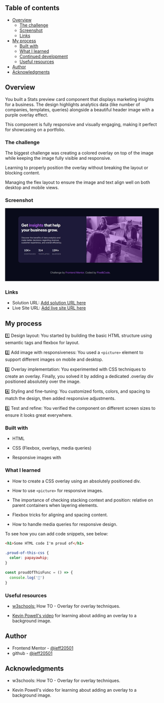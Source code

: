 

## Table of contents

- [Overview](#overview)
  - [The challenge](#the-challenge)
  - [Screenshot](#screenshot)
  - [Links](#links)
- [My process](#my-process)
  - [Built with](#built-with)
  - [What I learned](#what-i-learned)
  - [Continued development](#continued-development)
  - [Useful resources](#useful-resources)
- [Author](#author)
- [Acknowledgments](#acknowledgments)


## Overview

You built a Stats preview card component that displays marketing insights for a business. The design highlights analytics data (like number of companies, templates, queries) alongside a beautiful header image with a purple overlay effect.

This component is fully responsive and visually engaging, making it perfect for showcasing on a portfolio.

### The challenge

The biggest challenge was creating a colored overlay on top of the image while keeping the image fully visible and responsive.

Learning to properly position the overlay without breaking the layout or blocking content.

Managing the flex layout to ensure the image and text align well on both desktop and mobile views.

### Screenshot

![](./images/Screenshot_15-7-2025_174741_127.0.0.1.jpeg)


### Links

- Solution URL: [Add solution URL here](https://your-solution-url.com)
- Live Site URL: [Add live site URL here](https://your-live-site-url.com)

## My process
1️⃣ Design layout: You started by building the basic HTML structure using semantic tags and flexbox for layout.

2️⃣ Add image with responsiveness: You used a ```<picture>``` element to support different images on mobile and desktop.

3️⃣ Overlay implementation: You experimented with CSS techniques to create an overlay. Finally, you solved it by adding a dedicated .overlay div positioned absolutely over the image.

4️⃣ Styling and fine-tuning: You customized fonts, colors, and spacing to match the design, then added responsive adjustments.

5️⃣ Test and refine: You verified the component on different screen sizes to ensure it looks great everywhere.

### Built with

- HTML

- CSS (Flexbox, overlays, media queries)

- Responsive images with <picture>

### What I learned

- How to create a CSS overlay using an absolutely positioned div.

- How to use ```<picture>``` for responsive images.

- The importance of checking stacking context and position: relative on parent containers when layering elements.

- Flexbox tricks for aligning and spacing content.

- How to handle media queries for responsive design.


To see how you can add code snippets, see below:

```html
<h1>Some HTML code I'm proud of</h1>
```
```css
.proud-of-this-css {
  color: papayawhip;
}
```
```js
const proudOfThisFunc = () => {
  console.log('🎉')
}
```


### Useful resources

- [w3schools:](https://www.w3schools.com/howto/howto_css_overlay.asp) How TO - Overlay for overlay techniques.

- [Kevin Powell's video](https://www.youtube.com/watch?v=NwnZU6mWJkk) for learning about adding an overlay to a background image.

## Author

- Frontend Mentor - [@jeff20501](https://www.frontendmentor.io/profile/jeff20501)
- github - [@jeff20501](https://github.com/jeff20501)

## Acknowledgments

- w3schools: How TO - Overlay for overlay techniques.

- Kevin Powell's video for learning about adding an overlay to a background image.
